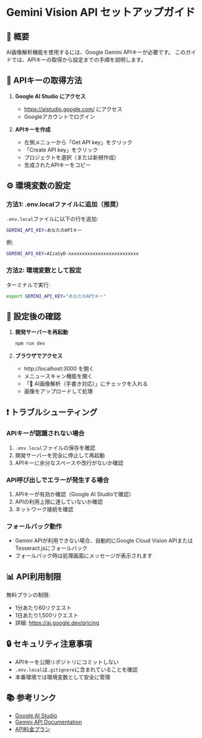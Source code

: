 # Gemini Vision API セットアップガイド

## 📝 概要
AI画像解析機能を使用するには、Google Gemini APIキーが必要です。
このガイドでは、APIキーの取得から設定までの手順を説明します。

## 🔑 APIキーの取得方法

1. **Google AI Studio にアクセス**
   - https://aistudio.google.com/ にアクセス
   - Googleアカウントでログイン

2. **APIキーを作成**
   - 左側メニューから「Get API key」をクリック
   - 「Create API key」をクリック
   - プロジェクトを選択（または新規作成）
   - 生成されたAPIキーをコピー

## ⚙️ 環境変数の設定

### 方法1: .env.localファイルに追加（推奨）

`.env.local`ファイルに以下の行を追加:

```bash
GEMINI_API_KEY=あなたのAPIキー
```

例:
```bash
GEMINI_API_KEY=AIzaSyD-xxxxxxxxxxxxxxxxxxxxxxxxxx
```

### 方法2: 環境変数として設定

ターミナルで実行:
```bash
export GEMINI_API_KEY="あなたのAPIキー"
```

## 🔄 設定後の確認

1. **開発サーバーを再起動**
   ```bash
   npm run dev
   ```

2. **ブラウザでアクセス**
   - http://localhost:3000 を開く
   - メニュースキャン機能を開く
   - 「🚀 AI画像解析（手書き対応）」にチェックを入れる
   - 画像をアップロードして処理

## ❗ トラブルシューティング

### APIキーが認識されない場合
1. `.env.local`ファイルの保存を確認
2. 開発サーバーを完全に停止して再起動
3. APIキーに余分なスペースや改行がないか確認

### API呼び出しでエラーが発生する場合
1. APIキーが有効か確認（Google AI Studioで確認）
2. APIの利用上限に達していないか確認
3. ネットワーク接続を確認

### フォールバック動作
- Gemini APIが利用できない場合、自動的にGoogle Cloud Vision APIまたはTesseract.jsにフォールバック
- フォールバック時は処理画面にメッセージが表示されます

## 📊 API利用制限

無料プランの制限:
- 1分あたり60リクエスト
- 1日あたり1,500リクエスト
- 詳細: https://ai.google.dev/pricing

## 🔒 セキュリティ注意事項

- APIキーを公開リポジトリにコミットしない
- `.env.local`は`.gitignore`に含まれていることを確認
- 本番環境では環境変数として安全に管理

## 📚 参考リンク

- [Google AI Studio](https://aistudio.google.com/)
- [Gemini API Documentation](https://ai.google.dev/docs)
- [API料金プラン](https://ai.google.dev/pricing)